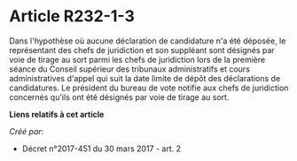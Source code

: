 # Article R232-1-3

Dans l'hypothèse où aucune déclaration de candidature n'a été déposée, le représentant des chefs de juridiction et son
suppléant sont désignés par voie de tirage au sort parmi les chefs de juridiction lors de la première séance du Conseil
supérieur des tribunaux administratifs et cours administratives d'appel qui suit la date limite de dépôt des déclarations de
candidatures. Le président du bureau de vote notifie aux chefs de juridiction concernés qu'ils ont été désignés par voie de
tirage au sort.

**Liens relatifs à cet article**

_Créé par_:

  - Décret n°2017-451 du 30 mars 2017 - art. 2
